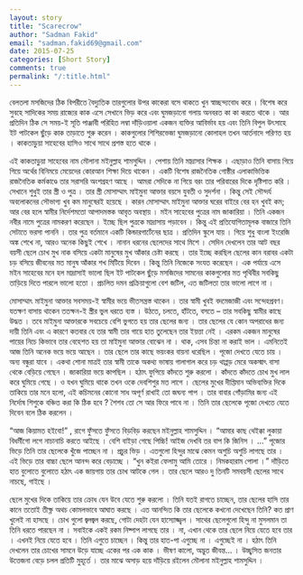 ```yaml
---
layout: story
title: "Scarecrow"
author: "Sadman Fakid"
email: "sadman.fakid69@gmail.com"
date: 2015-07-25
categories: [Short Story]
comments: true
permalink: "/:title.html"
---
```


বেলতলা মসজিদের ঠিক বিপরীতে বৈদ্যুতিক তারগুলোর উপর কাকেরা বসে থাকতে খুন
স্বাচ্ছন্দ্যবোধ করে । বিশেষ করে সুবহে সাদিকের সময় রাজ্যের কাক এসে সেখানে
ভিড় করে এবং ঘুমজড়ানো গলায় অনবরত কা কা করতে থাকে । আর প্রতিদিন ঠিক সে
সময়-ই সূতি পাঞ্জাবী পরিহিত লম্বা দাঁড়িওয়ালা একজন ব্যক্তির আবির্ভাব হয়
এবং তিনি বিপুল উৎসাহে ইট পাটকেল ছুঁড়ে কাক তাড়াতে শুরু করেন । কাকগুলোর
শিশিরভেজা ঘুমজড়ানো কোলাহল তখন আর্তনাদে পরিণত হয় । কাকতাড়ুয়া সাহেবের
হাসিও সাথে সাথে প্রশস্ত হতে থাকে ।

এই কাকতাড়ুয়া সাহেবের নাম মৌলানা মইনুল্লাহ শামসুদ্দিন । পেশায় তিনি
মাদ্রাসার শিক্ষক । এছাড়াও তিনি বাসায় গিয়ে গিয়ে অর্থের বিনিময়ে মেয়েদের
কোরআন শিক্ষা দিয়ে থাকেন । একটি বিশেষ রাজনৈতিক গোষ্ঠীর এলাকাভিত্তিক
রাজনৈতিক কর্মকাণ্ডে তার সরাসরি অংশগ্রহণ আছে । আমরা সেদিকে না গিয়ে বরং
তার পরিবারের দিকে দৃষ্টিপাত করি । সেখানে শুধুই তার স্ত্রী ও পুত্র । তার
স্ত্রী মোসাম্মাৎ মাইমুনা আক্তার বয়সে যুবতী ও সুদর্শনা । কিন্তু সেই
সৌন্দর্য অবলোকনের সৌভাগ্য খুব কম মানুষেরই হয়েছে । কারন মোসাম্মাৎ মাইমুনা
আক্তার ঘরের বাইরে বের হন খুবই কম; আর বের হলে স্বামীর নির্দেশমতো
আপাদমস্তক আবৃত অবস্থায় । মইন সাহেবের পুত্রের নাম জাকারিয়া । তিনি একজন
নবীর নামে পুত্রের নামকরণ করেছেন । ইচ্ছে ছিল পুত্রকে মাদ্রাসায় পড়াবেন ।
কিন্তু এই প্রতিযোগিতামূলক বাজারে তিনি সেটাতে ভরসা পাননি । তার পুত্র
বর্তমানে একটি কিন্ডারগার্টেনের ছাত্র । প্রতিদিন স্কুলে যায় । গিয়ে শুধু
বাংলা ইংরেজি অঙ্ক শেখে না, আরও অনেক কিছুই শেখে । নানান ধরনের ছেলেদের
সাথে মিশে । সেদিন দেখলেন তার আট বছর বয়সী ছেলে চোখ মুখ নাক বসিয়ে একটা
মানুষের মুখ আঁকার চেষ্টা করছে । তার ইচ্ছে করছিল ছেলের কান বরাবর একটা চড়
বসিয়ে জীবনের মত মানুষ আঁকার শখ মিটিয়ে দিবেন । কিন্তু তিনি নিজেকে সংযত
করেছেন । এক পর্যায়ে এসে মইন সাহেবের মনে হল মাদ্রাসাই ভালো ছিল ইট পাটকেল
ছুঁড়ে মসজিদের সামনের কাকগুলোর মত পৃথিবীর সবকিছু তাড়িয়ে দিতে পারলে ভালো
হতো । প্রচলিত দমন প্রক্রিয়াগুলো বেশ জটিল, এত জটিলতা তার ভালো লাগে না ।

মোসাম্মাৎ মাইমুনা আক্তার সবসময়-ই স্বামীর ভয়ে ভীতসন্ত্রস্ত থাকেন । তার
স্বামী খুবই বদমেজাজী এবং সন্দেহপ্রবণ। যতক্ষণ বাসায় থাকেন ততক্ষন-ই
স্ত্রীর ভুল ধরতে ব্যস্ত । উঠতে, চলতে, হাঁটতে, বসতে – তার সবকিছু স্বামীর
কাছে উদ্ধত । তবে মাইমুনা আক্তারকে সবচেয়ে বেশি ভুগতে হয় তার ছেলের জন্য ।
তার ছেলের যে কোন অপরাধের জন্য দায়ী তিনি এবং এ কারণে কতবার যে তার স্বামী
তার গায়ে হাত তুলেছেন তার ইয়ত্তা নেই । এরকম একজন মানুষের পায়ের নিচে
কিভাবে তার বেহেশত হয় তা মাইমুনা আক্তার বোঝেন না । থাক, এসব চিন্তা না
করাই ভাল । এমনিতেই আজ তিনি অনেক ভয়ে ভয়ে আছেন । তার ছেলে তার কাছে ভয়ংকর
বায়না ধরেছিল । পূজো দেখতে যেতে চায় । অন্য বন্ধুরা যাবে । একথা শোনা
মাত্রই তার স্বামী তাকে অকথ্য ভাষায় গালাগাল করে চড় থাপ্পড় মেরে অকস্মাৎ
বাসা থেকে বেড়িয়ে গেছেন । জাকারিয়া ভয়ে কাপছিল । হঠাৎ ফুপিয়ে কাঁদতে শুরু
করলো । কাঁদতে কাঁদতে চোখ মুখ লাল করে ঘুমিয়ে গেছে । ও যখন ঘুমিয়ে থাকে তখন
ওকে দেবশিশুর মত লাগে । ছেলের মুখের দীপ্তিমান অভিব্যক্তির দিকে তাকিয়ে তার
মনে হলো, এই কচিমনের কোনো সাধ অপূর্ণ রাখাই তো জঘন্য পাপ । তার বাবার
গোঁড়ামির জন্য এই নির্দোষ শিশুকে বঞ্চিত করা কি ঠিক হবে ? শৈশব তো সে আর
ফিরে পাবে না । তিনি তার ছেলেকে পূজো দেখতে যেতে দিবেন বলে ঠিক করলেন ।

“আজ কিয়ামত হইবো!” , রাগে ফুঁসতে ফুঁসতে বিড়বিড় করছেন মইনুল্লাহ শামসুদ্দিন
। “আমার কাছ থেইক্কা লুকায়া বিধর্মীগো লগে নাচানাচি করতে আইছে । বেশি বাইড়া
গেছে পিচ্চি! আইজ দেখবি তর বাপ কি জিনিস । ...” পূজোর ভিড়ে তিনি তার ছেলেকে
খুঁজে পাচ্ছেন না । প্রচুর ভিড় । এতগুলো হিন্দুর মাঝে কেমন অশুচি অশুচি
লাগছে তার । এই ভিড়ে তার বাচ্চা ছেলে আনন্দ করে বেড়াচ্ছে । “খুন কইরা
ফেলামু আমি তোরে । নিমকহারাম পোলা ।” দাঁড়িতে হাত বুলোতে বুলোতে হঠাৎ এক
জায়গায় তার চোখ আটকে গেল । তার ছেলে আরও দু তিনটি সমবয়সী ছেলের সাথে নাচছে,
গাইছে ।

ছেলে মুখের দিকে তাকিয়ে তার ক্রোধ যেন উবে যেতে শুরু করলো । তিনি যতই রাগতে
চাচ্ছেন, তার ছেলের হাসি তার কানে ততোই তীক্ষ্ণ অথচ কোমলভাবে আঘাত করছে ।
এত আনন্দিত কি তার ছেলেকে কখনো দেখেছেন তিনি? কত প্রাণ খুলেই না হাসছে ।
চোখ গুলো জ্বলজ্বল করছে, গোটা দেহটা যেন হাস্যোজ্জ্বল । সাথের ছেলেগুলো
হিন্দু না মুসলমান তা তিনি ধরতে পারছেন না । সবাইকে একই রকম নিষ্পাপ লাগছে
তার । না, এখান থেকে তার ছেলে নিয়ে যেতে হবে তার । এখনই নিয়ে যেতে হবে ।
তিনি এগুতে চাচ্ছেন । কিন্তু তার হাত-পা এগুচ্ছে না । এগুচ্ছেই না । হঠাৎ
তিনি দেখলেন তার চোখের সামনে উড়ে যাচ্ছে একের পর এক কাক । ভীষণ কালো,
অদ্ভুত জীবন্ত... । উচ্ছ্বসিত জনতার উত্তেজনা বেড়ে চলল প্রতিটি মুহূর্তে ।
তার মাঝে অসাড় হয়ে দাঁড়িয়ে রইলেন মৌলানা মইনুল্লাহ শামসুদ্দিন ।
